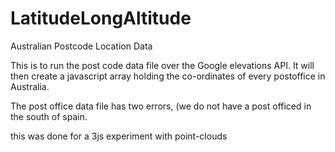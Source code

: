 # LatitudeLongAltitude
Australian Postcode Location Data  

This is to run the post code data file over the Google elevations API.
It will then create a javascript array holding the co-ordinates of every postoffice in Australia.

The post office data file has two errors, (we do not have a post officed in the south of spain.

this was done for a 3js experiment with point-clouds
